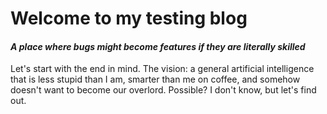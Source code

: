 # Welcome to my testing blog

#### _A place where bugs might become features if they are literally skilled_

Let's start with the end in mind. The vision: a general artificial intelligence that is less stupid than I am, smarter than me on coffee, and somehow doesn't want to become our overlord. Possible? I don't know, but let's find out.
